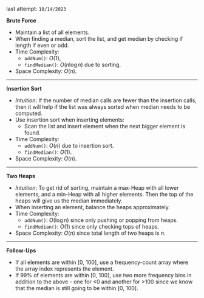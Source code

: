 last attempt: `10/14/2023`

**Brute Force**
- Maintain a list of all elements. 
- When finding a median, sort the list, and get median by checking if length if even or odd. 
- Time Complexity:
  - `addNum()`: $O(1)$, 
  - `findMedian()`: $O(n\log n)$ due to sorting. 
- Space Complexity: $O(n)$. 

---

**Insertion Sort**
- *Intuition*: If the number of median calls are fewer than the insertion calls, then it will help if the list was always sorted when median needs to be computed. 
- Use insertion sort when inserting elements:
  - Scan the list and insert element when the next bigger element is found. 
- Time Complexity:
  - `addNum()`: $O(n)$ due to insertion sort.  
  - `findMedian()`: $O(1)$. 
- Space Complexity: $O(n)$. 

---

**Two Heaps**
- *Intuition*: To get rid of sorting, maintain a max-Heap with all lower elements, and a min-Heap with all higher elements. Then the top of the heaps will give us the median immediately. 
- When inserting an element, balance the heaps approximately. 
- Time Complexity:
  - `addNum()`: $O(\log n)$ since only pushing or popping from heaps. 
  - `findMedian()`: $O(1)$ since only checking tops of heaps.  
- Space Complexity: $O(n)$ since total length of two heaps is $n$. 

---

**Follow-Ups**
- If all elements are within [0, 100], use a frequency-count array where the array index represents the element. 
- If 99% of elements are within [0, 100], use two more frequency bins in addition to the above - one for <0 and another for >100 since we know that the median is still going to be within [0, 100]. 